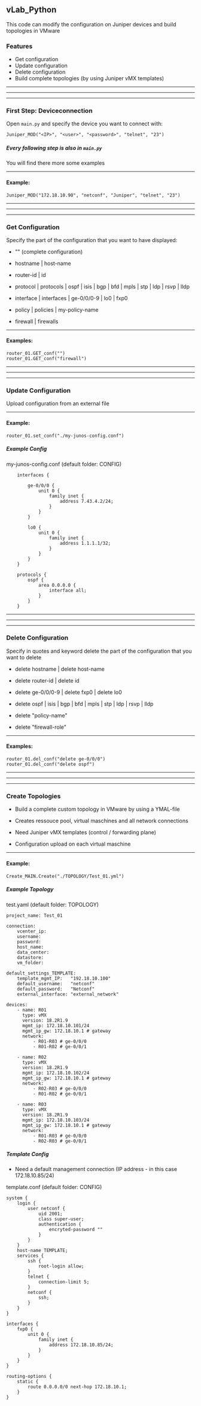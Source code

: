 ##  vLab_Python

This code can modify the configuration on Juniper devices and build topologies in VMware


### Features

- Get configuration
- Update configuration
- Delete configuration
- Build complete topologies (by using Juniper vMX templates)

------------
------------
------------

### First Step: Deviceconnection

Open ```main.py``` and specify the device you want to connect with:

```
Juniper_MOD("<IP>", "<user>", "<password>", "telnet", "23")
```

##### Every following step is also in ```main.py```

You will find there more some examples

------------

#### Example:
```
Juniper_MOD("172.18.10.90", "netconf", "Juniper", "telnet", "23")

```
------------
------------
------------

### Get Configuration

Specify the part of the configuration that you want to have displayed:

- "" (complete configuration)

- hostname | host-name

- router-id | id

- protocol | protocols | ospf | isis | bgp | bfd | mpls | stp | ldp | rsvp | lldp 

- interface | interfaces | ge-0/0/0-9 | lo0 | fxp0

- policy | policies | my-policy-name

- firewall | firewalls

------------

#### Examples:
```
router_01.GET_conf("")
router_01.GET_conf("firewall")
```
------------
------------
------------

### Update Configuration


Upload configuration from an external file

------------

#### Example:
```
router_01.set_conf("./my-junos-config.conf")
```

##### Example Config

my-junos-config.conf (default folder: CONFIG)

```
    interfaces {

        ge-0/0/0 {
            unit 0 {
                family inet {
                    address 7.43.4.2/24;
                }
            }
        }

        lo0 {
            unit 0 {
                family inet {
                    address 1.1.1.1/32;
                }
            }
        }
    }

    protocols {
        ospf {        
            area 0.0.0.0 {
                interface all;
            }
        }
    }
```

------------
------------
------------

### Delete Configuration

Specify in quotes and keyword delete the part of the configuration that you want to delete


- delete hostname | delete host-name

- delete router-id | delete id

- delete ge-0/0/0-9 | delete fxp0 | delete lo0

- delete ospf | isis | bgp | bfd | mpls | stp | ldp | rsvp | lldp

- delete "policy-name"

- delete "firewall-role"

------------

#### Examples:
```
router_01.del_conf("delete ge-0/0/0")
router_01.del_conf("delete ospf")
```

------------
------------
------------

### Create Topologies

- Build a complete custom topology in VMware by using a YMAL-file

- Creates ressouce pool, virtual maschines and all network connections

- Need Juniper vMX templates (control / forwarding plane)

- Configuration upload on each virtual maschine

------------

#### Example:
```
Create_MAIN.Create("./TOPOLOGY/Test_01.yml")
```
##### Example Topology

test.yaml (default folder: TOPOLOGY)

```
project_name: Test_01

connection:
    vcenter_ip:    
    username:      
    password:      
    host_name:     
    data_center:   
    datastore:     
    vm_folder:     

default_settings_TEMPLATE:
    template_mgmt_IP:   "192.18.10.100"
    default_username:   "netconf"
    default_password:   "Netconf"
    external_interface: "external_network"

devices:
    - name: R01
      type: vMX
      version: 18.2R1.9
      mgmt_ip: 172.18.10.101/24
      mgmt_ip_gw: 172.18.10.1 # gateway
      network: 
          - R01-R03 # ge-0/0/0
          - R01-R02 # ge-0/0/1

    - name: R02
      type: vMX
      version: 18.2R1.9
      mgmt_ip: 172.18.10.102/24
      mgmt_ip_gw: 172.18.10.1 # gateway
      network: 
          - R02-R03 # ge-0/0/0
          - R01-R02 # ge-0/0/1

    - name: R03
      type: vMX
      version: 18.2R1.9
      mgmt_ip: 172.18.10.103/24
      mgmt_ip_gw: 172.18.10.1 # gateway
      network: 
          - R01-R03 # ge-0/0/0
          - R02-R03 # ge-0/0/1
```

##### Template Config

- Need a default management connection (IP address - in this case 172.18.10.85/24)

template.conf (default folder: CONFIG)

```
system {
    login {
        user netconf {
            uid 2001;
            class super-user;
            authentication {
                encryted-password "" 
            }
        }
    }
    host-name TEMPLATE;
    services {
        ssh {
            root-login allow;
        }
        telnet {
            connection-limit 5;
        }
        netconf {
            ssh;
        }
    }
}

interfaces {
    fxp0 {
        unit 0 {
            family inet {
                address 172.18.10.85/24;
            }
        }
    }
}

routing-options {
    static {
        route 0.0.0.0/0 next-hop 172.18.10.1;
    }
}
```
